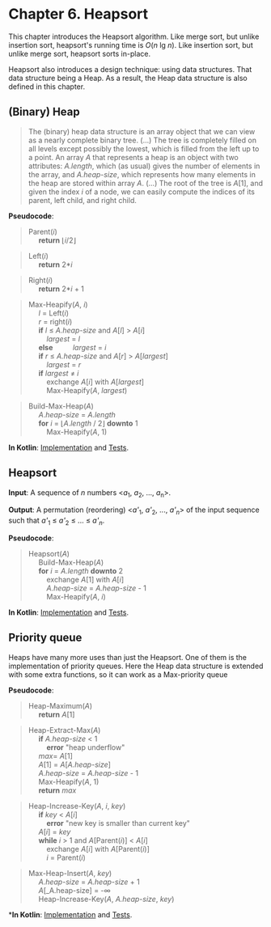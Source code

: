 Chapter 6. Heapsort
===================

This chapter introduces the Heapsort algorithm.
Like merge sort, but unlike insertion sort, heapsort's running time is _O_(_n_ lg _n_).
Like insertion sort, but unlike merge sort, heapsort sorts in-place.

Heapsort also introduces a design technique: using data structures. 
That data structure being a Heap. As a result, the Heap data structure is also defined in this chapter.


## (Binary) Heap
>The (binary) heap data structure is an array object that we can view as a nearly complete binary tree. (...) 
The tree is completely filled on all levels except possibly the lowest, which is filled from the left up to a point.
An array _A_ that represents a heap is an object with two attributes: _A.length_, which (as usual) gives the number of elements in the array, 
and _A.heap-size_, which represents how many elements in the heap are stored within array _A_. (...)
The root of the tree is _A_\[1], and given the index _i_ of a node, we can easily compute the indices of its parent, left child, and right child.

**Pseudocode**:
>Parent(_i_)  
&nbsp;&nbsp;&nbsp;&nbsp;    **return** ⌊_i_/2⌋  
    
>Left(_i_)  
&nbsp;&nbsp;&nbsp;&nbsp;    **return** 2*_i_  
    
>Right(_i_)  
&nbsp;&nbsp;&nbsp;&nbsp;    **return** 2*_i_ + 1  

>Max-Heapify(_A_, _i_)  
&nbsp;&nbsp;&nbsp;&nbsp;    _l_ = Left(_i_)  
&nbsp;&nbsp;&nbsp;&nbsp;    _r_ = right(_i_)  
&nbsp;&nbsp;&nbsp;&nbsp;    **if** _l_ ≤ _A.heap-size_ and _A_\[_l_] > _A_\[_i_]  
&nbsp;&nbsp;&nbsp;&nbsp;&nbsp;&nbsp;&nbsp;&nbsp;        _largest_ = _l_  
&nbsp;&nbsp;&nbsp;&nbsp;    **else** 
&nbsp;&nbsp;&nbsp;&nbsp;&nbsp;&nbsp;&nbsp;&nbsp;        _largest_ = _i_  
&nbsp;&nbsp;&nbsp;&nbsp;    **if** _r_ ≤ _A.heap-size_ and _A_\[_r_] > _A_\[_largest_]  
&nbsp;&nbsp;&nbsp;&nbsp;&nbsp;&nbsp;&nbsp;&nbsp;        _largest_ = _r_  
&nbsp;&nbsp;&nbsp;&nbsp;    **if** _largest_ ≠ _i_  
&nbsp;&nbsp;&nbsp;&nbsp;&nbsp;&nbsp;&nbsp;&nbsp;        exchange _A_\[_i_] with _A_\[_largest_]  
&nbsp;&nbsp;&nbsp;&nbsp;&nbsp;&nbsp;&nbsp;&nbsp;        Max-Heapify(_A_, _largest_)  

>Build-Max-Heap(_A_)  
&nbsp;&nbsp;&nbsp;&nbsp;    _A_._heap-size_ = _A_._length_  
&nbsp;&nbsp;&nbsp;&nbsp;    **for** _i_ = ⌊_A_._length_ / 2⌋ **downto** 1  
&nbsp;&nbsp;&nbsp;&nbsp;&nbsp;&nbsp;&nbsp;&nbsp;        Max-Heapify(_A_, 1)  


**In Kotlin**: [Implementation](../src/main/kotlin/chapter06/HeapDataStructure.kt) and [Tests](../src/test/kotlin/chapter06/HeapDataStructureTest.kt).


## Heapsort

**Input**: A sequence of _n_ numbers \<_a_<sub>1</sub>, _a_<sub>2</sub>, ..., _a_<sub>n</sub>\>.

**Output**: A permutation (reordering) \<_a'_<sub>1</sub>, _a'_<sub>2</sub>, ..., _a'_<sub>_n_</sub>\> of the input sequence such that _a'_<sub>1</sub> ≤ _a'_<sub>2</sub> ≤ ... ≤ _a'_<sub>_n_</sub>.

**Pseudocode**:
>Heapsort(_A_)  
&nbsp;&nbsp;&nbsp;&nbsp;    Build-Max-Heap(_A_)  
&nbsp;&nbsp;&nbsp;&nbsp;    **for** _i_ = _A.length_ **downto** 2  
&nbsp;&nbsp;&nbsp;&nbsp;&nbsp;&nbsp;&nbsp;&nbsp;        exchange _A_\[1] with _A_\[_i_]  
&nbsp;&nbsp;&nbsp;&nbsp;&nbsp;&nbsp;&nbsp;&nbsp;        _A.heap-size_ = _A.heap-size_ - 1  
&nbsp;&nbsp;&nbsp;&nbsp;&nbsp;&nbsp;&nbsp;&nbsp;        Max-Heapify(_A_, _i_)  

**In Kotlin**: [Implementation](../src/main/kotlin/chapter06/Heapsort.kt) and [Tests](../src/test/kotlin/chapter06/HeapsortTest.kt).


## Priority queue

Heaps have many more uses than just the Heapsort. One of them is the implementation of priority queues.
Here the Heap data structure is extended with some extra functions, so it can work as a Max-priority queue

**Pseudocode**:
>Heap-Maximum(_A_)  
&nbsp;&nbsp;&nbsp;&nbsp;    **return** _A_\[1]  

>Heap-Extract-Max(_A_)  
&nbsp;&nbsp;&nbsp;&nbsp;    **if** _A.heap-size_ < 1  
&nbsp;&nbsp;&nbsp;&nbsp;&nbsp;&nbsp;&nbsp;&nbsp;        **error** "heap underflow"  
&nbsp;&nbsp;&nbsp;&nbsp;    _max_= _A_\[1]  
&nbsp;&nbsp;&nbsp;&nbsp;    _A_\[1] = _A_\[_A.heap-size_]  
&nbsp;&nbsp;&nbsp;&nbsp;    _A.heap-size_ = _A.heap-size_ - 1  
&nbsp;&nbsp;&nbsp;&nbsp;    Max-Heapify(_A_, 1)  
&nbsp;&nbsp;&nbsp;&nbsp;    **return** _max_  

>Heap-Increase-Key(_A_, _i_, _key_)   
&nbsp;&nbsp;&nbsp;&nbsp;    **if** _key_ < _A_\[_i_]   
&nbsp;&nbsp;&nbsp;&nbsp;&nbsp;&nbsp;&nbsp;&nbsp;        **error** "new key is smaller than current key"  
&nbsp;&nbsp;&nbsp;&nbsp;    _A_\[_i_] = _key_  
&nbsp;&nbsp;&nbsp;&nbsp;    **while** _i_  > 1 and _A_\[Parent(_i_)] < _A_\[_i_]  
&nbsp;&nbsp;&nbsp;&nbsp;&nbsp;&nbsp;&nbsp;&nbsp;        exchange _A_\[_i_] with _A_\[Parent(_i_)]  
&nbsp;&nbsp;&nbsp;&nbsp;&nbsp;&nbsp;&nbsp;&nbsp;        _i_ = Parent(_i_)  

>Max-Heap-Insert(_A_, _key_)  
&nbsp;&nbsp;&nbsp;&nbsp;    _A.heap-size_ = _A.heap-size_ + 1  
&nbsp;&nbsp;&nbsp;&nbsp;    _A_\[_A.heap-size] = -∞  
&nbsp;&nbsp;&nbsp;&nbsp;    Heap-Increase-Key(_A_, _A.heap-size_, _key_)  

***In Kotlin**: [Implementation](../src/main/kotlin/chapter06/HeapDataStructure.kt) and [Tests](../src/test/kotlin/chapter06/HeapDataStructureTest.kt).

